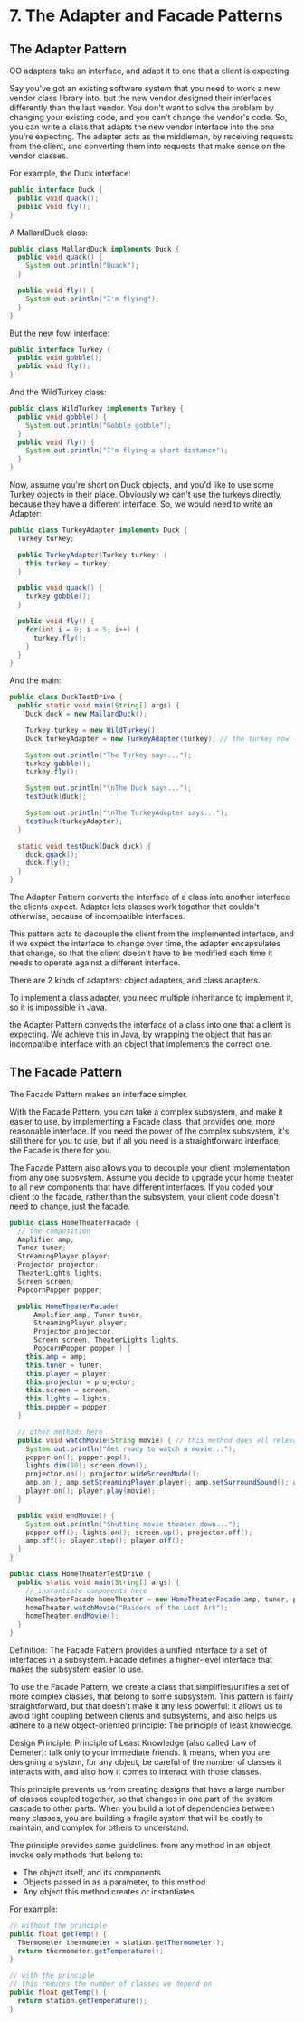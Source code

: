 # 7. The Adapter and Facade Patterns
## The Adapter Pattern
OO adapters take an interface, and adapt it to one that a client is expecting.

Say you've got an existing software system that you need to work a new vendor class library into, but the new vendor designed their interfaces differently than the last vendor. You don't want to solve the problem by changing your existing code, and you can't change the vendor's code. So, you can write a class that adapts the new vendor interface into the one you're expecting. The adapter acts as the middleman, by receiving requests from the client, and converting them into requests that make sense on the vendor classes.

For example, the Duck interface:
```java
public interface Duck { 
  public void quack(); 
  public void fly(); 
}
```

A MallardDuck class:
```java
public class MallardDuck implements Duck { 
  public void quack() { 
    System.out.println("Quack"); 
  }

  public void fly() { 
    System.out.println("I'm flying"); 
  }
}
```

But the new fowl interface:
```java
public interface Turkey { 
  public void gobble(); 
  public void fly(); 
}
```

And the WildTurkey class:
```java
public class WildTurkey implements Turkey {
  public void gobble() { 
    System.out.println("Gobble gobble"); 
  }
  public void fly() { 
    System.out.println("I'm flying a short distance"); 
  }
}
```

Now, assume you're short on Duck objects, and you'd like to use some Turkey objects in their place. Obviously we can't use the turkeys directly, because they have a different interface. So, we would need to write an Adapter:
```java
public class TurkeyAdapter implements Duck { 
  Turkey turkey;

  public TurkeyAdapter(Turkey turkey) { 
    this.turkey = turkey; 
  }

  public void quack() { 
    turkey.gobble(); 
  }

  public void fly() { 
    for(int i = 0; i < 5; i++) { 
      turkey.fly(); 
    } 
  }
}
```

And the main:
```java
public class DuckTestDrive {
  public static void main(String[] args) { 
    Duck duck = new MallardDuck();

    Turkey turkey = new WildTurkey(); 
    Duck turkeyAdapter = new TurkeyAdapter(turkey); // the turkey now looks like a duck

    System.out.println("The Turkey says..."); 
    turkey.gobble(); 
    turkey.fly();

    System.out.println("\nThe Duck says..."); 
    testDuck(duck);

    System.out.println("\nThe TurkeyAdapter says..."); 
    testDuck(turkeyAdapter);
  }

  static void testDuck(Duck duck) { 
    duck.quack(); 
    duck.fly(); 
  }
}
```

The Adapter Pattern converts the interface of a class into another interface the clients expect. Adapter lets classes work together that couldn't otherwise, because of incompatible interfaces.

This pattern acts to decouple the client from the implemented interface, and if we expect the interface to change over time, the adapter encapsulates that change, so that the client doesn't have to be modified each time it needs to operate against a different interface.

There are 2 kinds of adapters: object adapters, and class adapters.

To implement a class adapter, you need multiple inheritance to implement it, so it is impossible in Java.

the Adapter Pattern converts the interface of a class into one that a client is expecting. We achieve this in Java, by wrapping the object that has an incompatible interface with an object that implements the correct one.

## The Facade Pattern
The Facade Pattern makes an interface simpler. 

With the Facade Pattern, you can take a complex subsystem, and make it easier to use, by implementing a Facade class ,that provides one, more reasonable interface. If you need the power of the complex subsystem, it's still there for you to use, but if all you need is a straightforward interface, the Facade is there for you.

The Facade Pattern also allows you to decouple your client implementation from any one subsystem. Assume you decide to upgrade your home theater to all new components that have different interfaces. If you coded your client to the facade, rather than the subsystem, your client code doesn't need to change, just the facade.

```java
public class HomeTheaterFacade { 
  // the composition
  Amplifier amp; 
  Tuner tuner; 
  StreamingPlayer player; 
  Projector projector; 
  TheaterLights lights; 
  Screen screen; 
  PopcornPopper popper;

  public HomeTheaterFacade(
      Amplifier amp, Tuner tuner, 
      StreamingPlayer player; 
      Projector projector, 
      Screen screen, TheaterLights lights, 
      PopcornPopper popper ) {
    this.amp = amp; 
    this.tuner = tuner; 
    this.player = player; 
    this.projector = projector; 
    this.screen = screen; 
    this.lights = lights; 
    this.popper = popper;
  }

  // other methods here
  public void watchMovie(String movie) { // this method does all relevant work
    System.out.println("Get ready to watch a movie..."); 
    popper.on(); popper.pop(); 
    lights.dim(10); screen.down(); 
    projector.on(); projector.wideScreenMode(); 
    amp.on(); amp.setStreamingPlayer(player); amp.setSurroundSound(); amp.setVolume(5); 
    player.on(); player.play(movie);
  }

  public void endMovie() {
    System.out.println("Shutting movie theater down..."); 
    popper.off(); lights.on(); screen.up(); projector.off(); 
    amp.off(); player.stop(); player.off();
  }
}

public class HomeTheaterTestDrive {
  public static void main(String[] args) { 
    // instantiate components here
    HomeTheaterFacade homeTheater = new HomeTheaterFacade(amp, tuner, player, projector, screen, lights, popper);
    homeTheater.watchMovie("Raiders of the Lost Ark"); 
    homeTheater.endMovie();
  }
}
```

Definition: The Facade Pattern provides a unified interface to a set of interfaces in a subsystem. Facade defines a higher-level interface that makes the subsystem easier to use.

To use the Facade Pattern, we create a class that simplifies/unifies a set of more complex classes, that belong to some subsystem. This pattern is fairly straightforward, but that doesn't make it any less powerful: it allows us to avoid tight coupling between clients and subsystems, and also helps us adhere to a new object-oriented principle: The principle of least knowledge. 

Design Principle: Principle of Least Knowledge (also called Law of Demeter): talk only to your immediate friends. It means, when you are designing a system, for any object, be careful of the number of classes it interacts with, and also how it comes to interact with those classes.

This principle prevents us from creating designs that have a large number of classes coupled together, so that changes in one part of the system cascade to other parts. When you build a lot of dependencies between many classes, you are building a fragile system that will be costly to maintain, and complex for others to understand.

The principle provides some guidelines: from any method in an object, invoke only methods that belong to:
- The object itself, and its components
- Objects passed in as a parameter, to this method
- Any object this method creates or instantiates

For example:
```java
// without the principle
public float getTemp() { 
  Thermometer thermometer = station.getThermometer(); 
  return thermometer.getTemperature(); 
}

// with the principle
// this reduces the number of classes we depend on
public float getTemp() { 
  return station.getTemperature(); 
}
```
